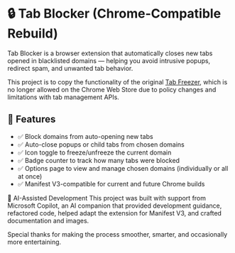 # 🔒 Tab Blocker (Chrome-Compatible Rebuild)

Tab Blocker is a browser extension that automatically closes new tabs opened in blacklisted domains — helping you avoid intrusive popups, redirect spam, and unwanted tab behavior.

This project is to copy the functionality of the original [Tab Freezer](https://github.com/lynk/webext-tabfreezer), which is no longer allowed on the Chrome Web Store due to policy changes and limitations with tab management APIs.

## 🚀 Features

- ✅ Block domains from auto-opening new tabs
- ✅ Auto-close popups or child tabs from chosen domains
- ✅ Icon toggle to freeze/unfreeze the current domain
- ✅ Badge counter to track how many tabs were blocked
- ✅ Options page to view and manage chosen domains (individually or all at once)
- ✅ Manifest V3-compatible for current and future Chrome builds

🤖 AI-Assisted Development
This project was built with support from Microsoft Copilot, an AI companion that provided development guidance, refactored code, helped adapt the extension for Manifest V3, and crafted documentation and images.

Special thanks for making the process smoother, smarter, and occasionally more entertaining.
